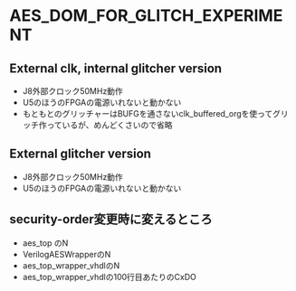 # AES_DOM_FOR_GLITCH_EXPERIMENT

## External clk, internal glitcher version
- J8外部クロック50MHz動作
- U5のほうのFPGAの電源いれないと動かない
- もともとのグリッチャーはBUFGを通さないclk_buffered_orgを使ってグリッチ作っているが、めんどくさいので省略

## External glitcher version
- J8外部クロック50MHz動作
- U5のほうのFPGAの電源いれないと動かない


## security-order変更時に変えるところ

- aes_top のN
- VerilogAESWrapperのN
- aes_top_wrapper_vhdlのN
- aes_top_wrapper_vhdlの100行目あたりのCxDO